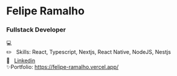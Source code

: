 
<!--
**Felipe32R/Felipe32R** is a ✨ _special_ ✨ repository because its `README.md` (this file) appears on your GitHub profile.

Here are some ideas to get you started:

- 🔭 I’m currently working on ...
- 🌱 I’m currently learning ...
- 👯 I’m looking to collaborate on ...
- 🤔 I’m looking for help with ...
- 💬 Ask me about ...
- 📫 How to reach me: ...
- 😄 Pronouns: ...
- ⚡ Fun fact: ...
-->



# Felipe Ramalho


### Fullstack Developer

  :computer: 
 <br/> :pencil2: &nbsp; Skills: React, Typescript, Nextjs, React Native, NodeJS, Nestjs
 <br/>:link: &nbsp; [Linkedin](https://www.linkedin.com/in/felipe-ramalho-da-silva-442569197/)
 <br/> ✨Portfolio: https://felipe-ramalho.vercel.app/
 
